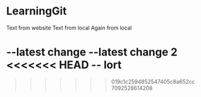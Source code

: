 # LearningGit

Text from website
Text from local 
Again from local 

--latest change
--latest change 2
<<<<<<< HEAD
-- lort
======
>>>>>>> 019c1c2594852547405c8a652cc7092528614208


